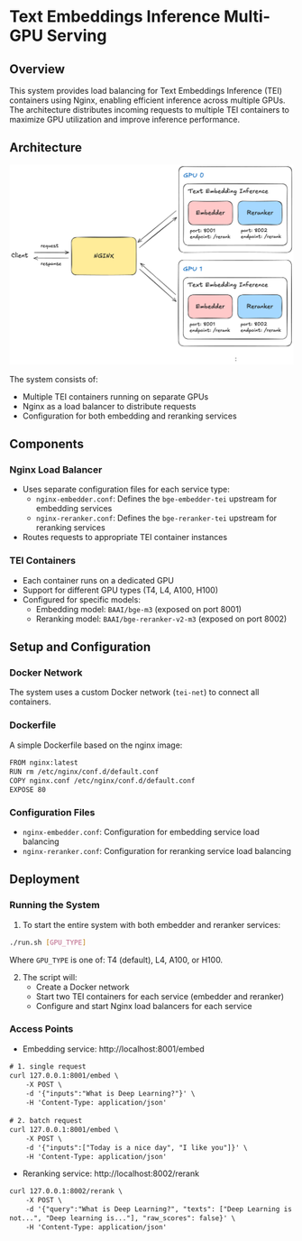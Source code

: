 # Text Embeddings Inference Multi-GPU Serving

## Overview
This system provides load balancing for Text Embeddings Inference (TEI) containers using Nginx, enabling efficient inference across multiple GPUs. The architecture distributes incoming requests to multiple TEI containers to maximize GPU utilization and improve inference performance.

## Architecture
![tei-lb](./tei-lb.png)

The system consists of:
- Multiple TEI containers running on separate GPUs
- Nginx as a load balancer to distribute requests
- Configuration for both embedding and reranking services

## Components

### Nginx Load Balancer
- Uses separate configuration files for each service type:
  - `nginx-embedder.conf`: Defines the `bge-embedder-tei` upstream for embedding services
  - `nginx-reranker.conf`: Defines the `bge-reranker-tei` upstream for reranking services
- Routes requests to appropriate TEI container instances

### TEI Containers
- Each container runs on a dedicated GPU
- Support for different GPU types (T4, L4, A100, H100)
- Configured for specific models:
  - Embedding model: `BAAI/bge-m3` (exposed on port 8001)
  - Reranking model: `BAAI/bge-reranker-v2-m3` (exposed on port 8002)

## Setup and Configuration

### Docker Network
The system uses a custom Docker network (`tei-net`) to connect all containers.

### Dockerfile
A simple Dockerfile based on the nginx image:
```
FROM nginx:latest
RUN rm /etc/nginx/conf.d/default.conf
COPY nginx.conf /etc/nginx/conf.d/default.conf
EXPOSE 80
```

### Configuration Files
- `nginx-embedder.conf`: Configuration for embedding service load balancing
- `nginx-reranker.conf`: Configuration for reranking service load balancing

## Deployment

### Running the System
1. To start the entire system with both embedder and reranker services:
```bash
./run.sh [GPU_TYPE]
```
Where `GPU_TYPE` is one of: T4 (default), L4, A100, or H100.

2. The script will:
   - Create a Docker network
   - Start two TEI containers for each service (embedder and reranker)
   - Configure and start Nginx load balancers for each service

### Access Points
- Embedding service: http://localhost:8001/embed
```
# 1. single request
curl 127.0.0.1:8001/embed \
    -X POST \
    -d '{"inputs":"What is Deep Learning?"}' \
    -H 'Content-Type: application/json'

# 2. batch request
curl 127.0.0.1:8001/embed \
    -X POST \
    -d '{"inputs":["Today is a nice day", "I like you"]}' \
    -H 'Content-Type: application/json'
```
- Reranking service: http://localhost:8002/rerank
```
curl 127.0.0.1:8002/rerank \
    -X POST \
    -d '{"query":"What is Deep Learning?", "texts": ["Deep Learning is not...", "Deep learning is..."], "raw_scores": false}' \
    -H 'Content-Type: application/json'
```

